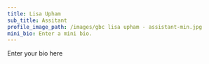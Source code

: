 ```yaml
---
title: Lisa Upham
sub_title: Assitant
profile_image_path: /images/gbc lisa upham - assistant-min.jpg
mini_bio: Enter a mini bio.
---
```



Enter your bio here
